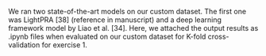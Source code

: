 We ran two state-of-the-art models on our custom dataset. The first one was LightPRA [38] (reference in manuscript) and a deep learning framework model by Liao et al. [34]. Here, we attached the output results as .ipynb files when evaluated on our custom dataset for K-fold cross-validation for exercise 1. 

